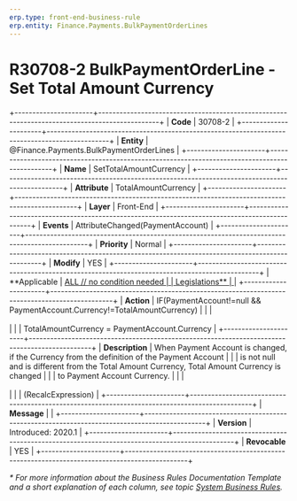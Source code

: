 ```yaml
---
erp.type: front-end-business-rule
erp.entity: Finance.Payments.BulkPaymentOrderLines
---
```


# R30708-2 BulkPaymentOrderLine - Set Total Amount Currency
+----------------------+-----------------------------------------------------------------------------------------------+
| **Code**             | 30708-2                                                                                       |
+----------------------+-----------------------------------------------------------------------------------------------+
| **Entity**           | @Finance.Payments.BulkPaymentOrderLines                                                       |
+----------------------+-----------------------------------------------------------------------------------------------+
| **Name**             | SetTotalAmountCurrency                                                                        |
+----------------------+-----------------------------------------------------------------------------------------------+
| **Attribute**        | TotalAmountCurrency                                                                           |
+----------------------+-----------------------------------------------------------------------------------------------+
| **Layer**            | Front-End                                                                                     |
+----------------------+-----------------------------------------------------------------------------------------------+
| **Events**           | AttributeChanged(PaymentAccount)                                                              |
+----------------------+-----------------------------------------------------------------------------------------------+
| **Priority**         | Normal                                                                                        |
+----------------------+-----------------------------------------------------------------------------------------------+
| **Modify**           | YES                                                                                           |
+----------------------+-----------------------------------------------------------------------------------------------+
| **Applicable         | [ALL // no condition needed                                                                   |
| Legislations**       | ](xref:applicable-legislations)                                                               |
+----------------------+-----------------------------------------------------------------------------------------------+
| **Action**           | IF(PaymentAccount!=null && PaymentAccount.Currency!=TotalAmountCurrency)                      |
|                      | <br/><br/>                                                                                    |
|                      | TotalAmountCurrency = PaymentAccount.Currency                                                 |
+----------------------+-----------------------------------------------------------------------------------------------+
| **Description**      | When Payment Account is changed, if the Currency from the definition of the Payment Account   |
|                      | is not null and is different from the Total Amount Currency, Total Amount Currency is changed |
|                      | to Payment Account Currency.                                                                  |
|                      | <br/><br/>                                                                                    |
|                      | (RecalcExpression)                                                                            |
+----------------------+-----------------------------------------------------------------------------------------------+
| **Message**          |                                                                                               |
+----------------------+-----------------------------------------------------------------------------------------------+
| **Version**          | Introduced: 2020.1                                                                            |
+----------------------+-----------------------------------------------------------------------------------------------+
| **Revocable**        | YES                                                                                           |
+----------------------+-----------------------------------------------------------------------------------------------+

*\* For more information about the Business Rules Documentation Template and a short explanation of each column, see
topic [System Business Rules](../templates/template-description-system-business-rules.md).*
